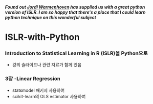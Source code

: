 ***Found out [Jordi Warmenhoven](https://github.com/JWarmenhoven/ISLR-python.git) has supplied us with a great python version of ISLR. 
I am so happy that there's a place that I could learn python technique on this wonderful subject***  

# ISLR-with-Python
### Introduction to Statistical Learning in R (ISLR)을 Python으로  
-  강의 슬라이드나 관련 자료가 함께 있음 

  
### 3장 -Linear Regression
* statsmodel 패키지 사용하여  
* scikit-learn의 OLS estimator 사용하여

 
